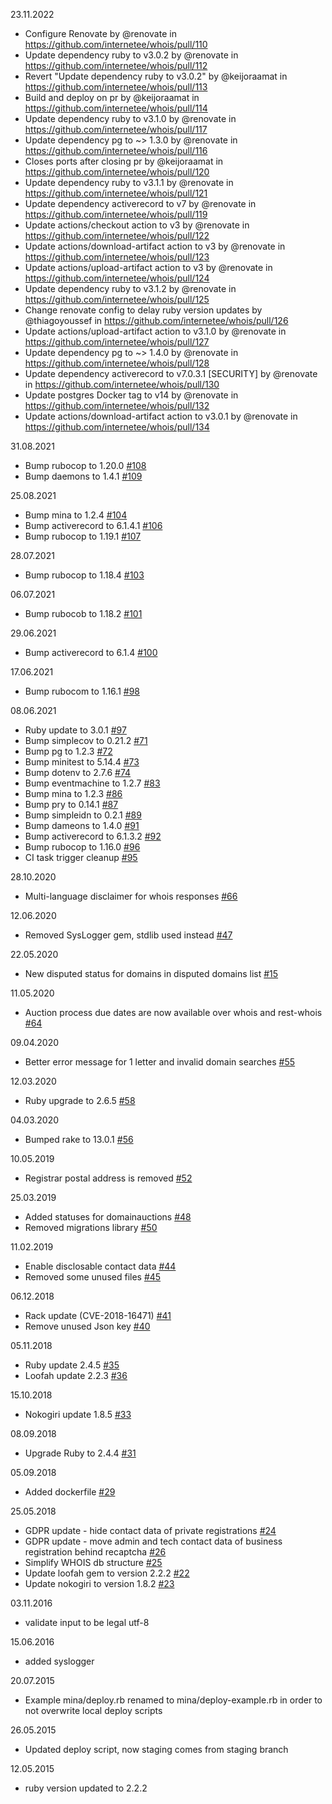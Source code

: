 23.11.2022
* Configure Renovate by @renovate in https://github.com/internetee/whois/pull/110
* Update dependency ruby to v3.0.2 by @renovate in https://github.com/internetee/whois/pull/112
* Revert "Update dependency ruby to v3.0.2" by @keijoraamat in https://github.com/internetee/whois/pull/113
* Build and deploy on pr by @keijoraamat in https://github.com/internetee/whois/pull/114
* Update dependency ruby to v3.1.0 by @renovate in https://github.com/internetee/whois/pull/117
* Update dependency pg to ~> 1.3.0 by @renovate in https://github.com/internetee/whois/pull/116
* Closes ports after closing pr by @keijoraamat in https://github.com/internetee/whois/pull/120
* Update dependency ruby to v3.1.1 by @renovate in https://github.com/internetee/whois/pull/121
* Update dependency activerecord to v7 by @renovate in https://github.com/internetee/whois/pull/119
* Update actions/checkout action to v3 by @renovate in https://github.com/internetee/whois/pull/122
* Update actions/download-artifact action to v3 by @renovate in https://github.com/internetee/whois/pull/123
* Update actions/upload-artifact action to v3 by @renovate in https://github.com/internetee/whois/pull/124
* Update dependency ruby to v3.1.2 by @renovate in https://github.com/internetee/whois/pull/125
* Change renovate config to delay ruby version updates by @thiagoyoussef in https://github.com/internetee/whois/pull/126
* Update actions/upload-artifact action to v3.1.0 by @renovate in https://github.com/internetee/whois/pull/127
* Update dependency pg to ~> 1.4.0 by @renovate in https://github.com/internetee/whois/pull/128
* Update dependency activerecord to v7.0.3.1 [SECURITY] by @renovate in https://github.com/internetee/whois/pull/130
* Update postgres Docker tag to v14 by @renovate in https://github.com/internetee/whois/pull/132
* Update actions/download-artifact action to v3.0.1 by @renovate in https://github.com/internetee/whois/pull/134

31.08.2021
* Bump rubocop to 1.20.0 [#108](https://github.com/internetee/whois/pull/108)
* Bump daemons to 1.4.1 [#109](https://github.com/internetee/whois/pull/109)

25.08.2021
* Bump mina to 1.2.4 [#104](https://github.com/internetee/whois/pull/104)
* Bump activerecord to 6.1.4.1 [#106](https://github.com/internetee/whois/pull/106)
* Bump rubocop to 1.19.1 [#107](https://github.com/internetee/whois/pull/107)

28.07.2021
* Bump rubocop to 1.18.4 [#103](https://github.com/internetee/whois/pull/103)

06.07.2021
* Bump rubocob to 1.18.2 [#101](https://github.com/internetee/whois/pull/101)

29.06.2021
* Bump activerecord to 6.1.4 [#100](https://github.com/internetee/whois/pull/100)

17.06.2021
* Bump rubocom to 1.16.1 [#98](https://github.com/internetee/whois/pull/98)

08.06.2021
* Ruby update to 3.0.1 [#97](https://github.com/internetee/whois/pull/97)
* Bump simplecov to 0.21.2 [#71](https://github.com/internetee/whois/pull/71)
* Bump pg to 1.2.3 [#72](https://github.com/internetee/whois/pull/72)
* Bump minitest to 5.14.4 [#73](https://github.com/internetee/whois/pull/73)
* Bump dotenv to 2.7.6 [#74](https://github.com/internetee/whois/pull/74)
* Bump eventmachine to 1.2.7 [#83](https://github.com/internetee/whois/pull/83)
* Bump mina to 1.2.3 [#86](https://github.com/internetee/whois/pull/86)
* Bump pry to 0.14.1 [#87](https://github.com/internetee/whois/pull/87)
* Bump simpleidn to 0.2.1 [#89](https://github.com/internetee/whois/pull/89)
* Bump dameons to 1.4.0 [#91](https://github.com/internetee/whois/pull/91)
* Bump activerecord to 6.1.3.2 [#92](https://github.com/internetee/whois/pull/92)
* Bump rubocop to 1.16.0 [#96](https://github.com/internetee/whois/pull/96)
* CI task trigger cleanup [#95](https://github.com/internetee/whois/pull/95)

28.10.2020
* Multi-language disclaimer for whois responses [#66](https://github.com/internetee/whois/pull/66)

12.06.2020
* Removed SysLogger gem, stdlib used instead [#47](https://github.com/internetee/whois/issues/47)

22.05.2020
* New disputed status for domains in disputed domains list [#15](https://github.com/internetee/whois/issues/15)

11.05.2020
* Auction process due dates are now available over whois and rest-whois [#64](https://github.com/internetee/whois/pull/64)

09.04.2020
* Better error message for 1 letter and invalid domain searches [#55](https://github.com/internetee/whois/issues/55)

12.03.2020
* Ruby upgrade to 2.6.5 [#58](https://github.com/internetee/whois/issues/58)

04.03.2020
* Bumped rake to 13.0.1 [#56](https://github.com/internetee/whois/pull/56)

10.05.2019
* Registrar postal address is removed [#52](https://github.com/internetee/whois/pull/52)

25.03.2019
* Added statuses for domainauctions [#48](https://github.com/internetee/whois/pull/48)
* Removed migrations library [#50](https://github.com/internetee/whois/pull/50)

11.02.2019
* Enable disclosable contact data [#44](https://github.com/internetee/whois/pull/44)
* Removed some unused files [#45](https://github.com/internetee/whois/pull/45)

06.12.2018
* Rack update (CVE-2018-16471) [#41](https://github.com/internetee/whois/pull/41)
* Remove unused Json key [#40](https://github.com/internetee/whois/pull/40)

05.11.2018
* Ruby update 2.4.5 [#35](https://github.com/internetee/whois/pull/35)
* Loofah update 2.2.3 [#36](https://github.com/internetee/whois/pull/36)

15.10.2018
* Nokogiri update 1.8.5 [#33](https://github.com/internetee/whois/pull/33)

08.09.2018
* Upgrade Ruby to 2.4.4 [#31](https://github.com/internetee/whois/pull/31)

05.09.2018
* Added dockerfile [#29](https://github.com/internetee/whois/pull/29)

25.05.2018
* GDPR update - hide contact data of private registrations [#24](https://github.com/internetee/whois/issues/24)
* GDPR update - move admin and tech contact data of business registration behind recaptcha [#26](https://github.com/internetee/whois/issues/26)
* Simplify WHOIS db structure [#25](https://github.com/internetee/whois/issues/25)
* Update loofah gem to version 2.2.2 [#22](https://github.com/internetee/whois/pull/22)
* Update nokogiri to version 1.8.2 [#23](https://github.com/internetee/whois/pull/23)

03.11.2016
* validate input to be legal utf-8

15.06.2016
* added syslogger

20.07.2015
* Example mina/deploy.rb renamed to mina/deploy-example.rb in order to not overwrite local deploy scripts

26.05.2015
* Updated deploy script, now staging comes from staging branch

12.05.2015
* ruby version updated to 2.2.2
